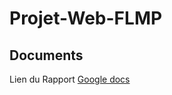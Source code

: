# Projet-Web-FLMP

## Documents 
Lien du Rapport [Google docs](https://docs.google.com/document/d/1WciixhOHd2jbXMp-AhyulqYf_vjOw9Ql8V3qD8ww1Jc/edit#heading=h.xkbq757zxc1v)
